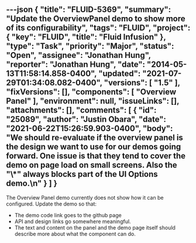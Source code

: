 ---json
{
  "title": "FLUID-5369",
  "summary": "Update the OverviewPanel demo to show more of its configurability",
  "tags": "FLUID",
  "project": {
    "key": "FLUID",
    "title": "Fluid Infusion"
  },
  "type": "Task",
  "priority": "Major",
  "status": "Open",
  "assignee": "Jonathan Hung",
  "reporter": "Jonathan Hung",
  "date": "2014-05-13T11:58:14.858-0400",
  "updated": "2021-07-29T01:34:08.082-0400",
  "versions": [
    "1.5"
  ],
  "fixVersions": [],
  "components": [
    "Overview Panel"
  ],
  "environment": null,
  "issueLinks": [],
  "attachments": [],
  "comments": [
    {
      "id": "25089",
      "author": "Justin Obara",
      "date": "2021-06-22T15:26:59.903-0400",
      "body": "We should re-evaluate if the overview panel is the design we want to use for our demos going forward. One issue is that they tend to cover the demo on page load on small screens. Also the \"\\*\" always blocks part of the UI Options demo.\n"
    }
  ]
}
---
The Overview Panel demo currently does not show how it can be configured. Update the demo so that:

* The demo code link goes to the github page
* API and design links go somewhere meaningful.
* The text and content on the panel and the demo page itself should describe more about what the component can do.

        